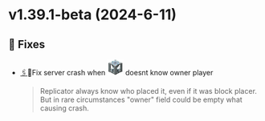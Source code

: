 # v1.39.1-beta (2024-6-11)


## 🐛 Fixes

* [🖇](https://github.com/Krutoy242/Enigmatica2Expert-Extended/commit/1111884b472300b5c3662da792a3b67209d46b1a)💙Fix server crash when ![](https://github.com/Krutoy242/mc-icons/raw/master/i/requious/replicator__0.png "Replicator") doesnt know owner player
  > Replicator always know who placed it, even if it was block placer. But in rare circumstances "owner" field could be empty what causing crash.



